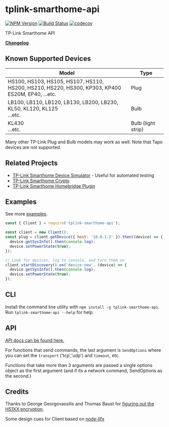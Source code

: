 <!-- markdownlint-disable MD007 MD012 MD033 -->

# tplink-smarthome-api

[![NPM Version](https://img.shields.io/npm/v/tplink-smarthome-api.svg)](https://www.npmjs.com/package/tplink-smarthome-api)
[![Build Status](https://github.com/plasticrake/tplink-smarthome-api/workflows/CI/badge.svg?branch=main)](https://github.com/plasticrake/tplink-smarthome-api/actions?query=workflow%3ACI+branch%3Amain)
[![codecov](https://codecov.io/gh/plasticrake/tplink-smarthome-api/branch/main/graph/badge.svg)](https://codecov.io/gh/plasticrake/tplink-smarthome-api)

TP-Link Smarthome API

**[Changelog](https://github.com/plasticrake/tplink-smarthome-api/tree/main/CHANGELOG.md)**

## Known Supported Devices

| Model                                                                                                    | Type               |
| -------------------------------------------------------------------------------------------------------- | ------------------ |
| HS100, HS103, HS105, HS107, HS110,<br/>HS200, HS210, HS220, HS300, KP303, KP400<br/>ES20M, EP40, ...etc. | Plug               |
| LB100, LB110, LB120, LB130, LB200, LB230, KL50, KL120, KL125<br/>...etc.                                 | Bulb               |
| KL430<br/>...etc.                                                                                        | Bulb (light strip) |

Many other TP-Link Plug and Bulb models may work as well. Note that Tapo devices are not supported.

## Related Projects

- [TP-Link Smarthome Device Simulator](https://github.com/plasticrake/tplink-smarthome-simulator) - Useful for automated testing
- [TP-Link Smarthome Crypto](https://github.com/plasticrake/tplink-smarthome-crypto)
- [TP-Link Smarthome Homebridge Plugin](https://github.com/plasticrake/homebridge-tplink-smarthome)

## Examples

See more [examples](https://github.com/plasticrake/tplink-smarthome-api/tree/main/examples).

```javascript
const { Client } = require('tplink-smarthome-api');

const client = new Client();
const plug = client.getDevice({ host: '10.0.1.2' }).then((device) => {
  device.getSysInfo().then(console.log);
  device.setPowerState(true);
});

// Look for devices, log to console, and turn them on
client.startDiscovery().on('device-new', (device) => {
  device.getSysInfo().then(console.log);
  device.setPowerState(true);
});
```

## CLI

Install the command line utility with `npm install -g tplink-smarthome-api`. Run `tplink-smarthome-api --help` for help.

## API

[API docs can be found here.](https://plasticrake.github.io/tplink-smarthome-api/)

For functions that send commands, the last argument is `SendOptions` where you can set the `transport` ('tcp','udp') and `timeout`, etc.

Functions that take more than 3 arguments are passed a single options object as the first argument (and if its a network command, SendOptions as the second.)

## Credits

Thanks to George Georgovassilis and Thomas Baust for [figuring out the HS1XX encryption](https://blog.georgovassilis.com/2016/05/07/controlling-the-tp-link-hs100-wi-fi-smart-plug/).

Some design cues for Client based on [node-lifx](https://github.com/MariusRumpf/node-lifx/)

